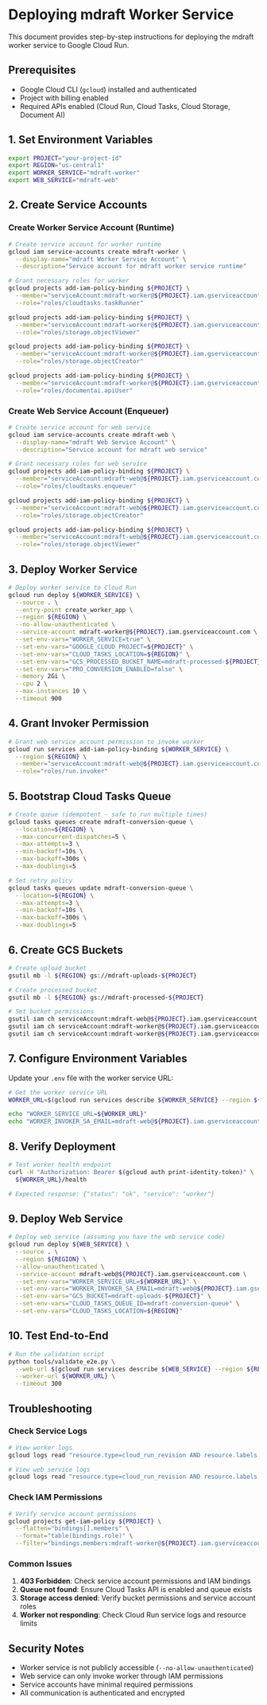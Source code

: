 # Deploying mdraft Worker Service

This document provides step-by-step instructions for deploying the mdraft worker service to Google Cloud Run.

## Prerequisites

- Google Cloud CLI (`gcloud`) installed and authenticated
- Project with billing enabled
- Required APIs enabled (Cloud Run, Cloud Tasks, Cloud Storage, Document AI)

## 1. Set Environment Variables

```bash
export PROJECT="your-project-id"
export REGION="us-central1"
export WORKER_SERVICE="mdraft-worker"
export WEB_SERVICE="mdraft-web"
```

## 2. Create Service Accounts

### Create Worker Service Account (Runtime)

```bash
# Create service account for worker runtime
gcloud iam service-accounts create mdraft-worker \
  --display-name="mdraft Worker Service Account" \
  --description="Service account for mdraft worker service runtime"

# Grant necessary roles for worker
gcloud projects add-iam-policy-binding ${PROJECT} \
  --member="serviceAccount:mdraft-worker@${PROJECT}.iam.gserviceaccount.com" \
  --role="roles/cloudtasks.taskRunner"

gcloud projects add-iam-policy-binding ${PROJECT} \
  --member="serviceAccount:mdraft-worker@${PROJECT}.iam.gserviceaccount.com" \
  --role="roles/storage.objectViewer"

gcloud projects add-iam-policy-binding ${PROJECT} \
  --member="serviceAccount:mdraft-worker@${PROJECT}.iam.gserviceaccount.com" \
  --role="roles/storage.objectCreator"

gcloud projects add-iam-policy-binding ${PROJECT} \
  --member="serviceAccount:mdraft-worker@${PROJECT}.iam.gserviceaccount.com" \
  --role="roles/documentai.apiUser"
```

### Create Web Service Account (Enqueuer)

```bash
# Create service account for web service
gcloud iam service-accounts create mdraft-web \
  --display-name="mdraft Web Service Account" \
  --description="Service account for mdraft web service"

# Grant necessary roles for web service
gcloud projects add-iam-policy-binding ${PROJECT} \
  --member="serviceAccount:mdraft-web@${PROJECT}.iam.gserviceaccount.com" \
  --role="roles/cloudtasks.enqueuer"

gcloud projects add-iam-policy-binding ${PROJECT} \
  --member="serviceAccount:mdraft-web@${PROJECT}.iam.gserviceaccount.com" \
  --role="roles/storage.objectCreator"

gcloud projects add-iam-policy-binding ${PROJECT} \
  --member="serviceAccount:mdraft-web@${PROJECT}.iam.gserviceaccount.com" \
  --role="roles/storage.objectViewer"
```

## 3. Deploy Worker Service

```bash
# Deploy worker service to Cloud Run
gcloud run deploy ${WORKER_SERVICE} \
  --source . \
  --entry-point create_worker_app \
  --region ${REGION} \
  --no-allow-unauthenticated \
  --service-account mdraft-worker@${PROJECT}.iam.gserviceaccount.com \
  --set-env-vars="WORKER_SERVICE=true" \
  --set-env-vars="GOOGLE_CLOUD_PROJECT=${PROJECT}" \
  --set-env-vars="CLOUD_TASKS_LOCATION=${REGION}" \
  --set-env-vars="GCS_PROCESSED_BUCKET_NAME=mdraft-processed-${PROJECT}" \
  --set-env-vars="PRO_CONVERSION_ENABLED=false" \
  --memory 2Gi \
  --cpu 2 \
  --max-instances 10 \
  --timeout 900
```

## 4. Grant Invoker Permission

```bash
# Grant web service account permission to invoke worker
gcloud run services add-iam-policy-binding ${WORKER_SERVICE} \
  --region ${REGION} \
  --member="serviceAccount:mdraft-web@${PROJECT}.iam.gserviceaccount.com" \
  --role="roles/run.invoker"
```

## 5. Bootstrap Cloud Tasks Queue

```bash
# Create queue (idempotent - safe to run multiple times)
gcloud tasks queues create mdraft-conversion-queue \
  --location=${REGION} \
  --max-concurrent-dispatches=5 \
  --max-attempts=3 \
  --min-backoff=10s \
  --max-backoff=300s \
  --max-doublings=5

# Set retry policy
gcloud tasks queues update mdraft-conversion-queue \
  --location=${REGION} \
  --max-attempts=3 \
  --min-backoff=10s \
  --max-backoff=300s \
  --max-doublings=5
```

## 6. Create GCS Buckets

```bash
# Create upload bucket
gsutil mb -l ${REGION} gs://mdraft-uploads-${PROJECT}

# Create processed bucket
gsutil mb -l ${REGION} gs://mdraft-processed-${PROJECT}

# Set bucket permissions
gsutil iam ch serviceAccount:mdraft-web@${PROJECT}.iam.gserviceaccount.com:objectCreator gs://mdraft-uploads-${PROJECT}
gsutil iam ch serviceAccount:mdraft-worker@${PROJECT}.iam.gserviceaccount.com:objectViewer gs://mdraft-uploads-${PROJECT}
gsutil iam ch serviceAccount:mdraft-worker@${PROJECT}.iam.gserviceaccount.com:objectCreator gs://mdraft-processed-${PROJECT}
```

## 7. Configure Environment Variables

Update your `.env` file with the worker service URL:

```bash
# Get the worker service URL
WORKER_URL=$(gcloud run services describe ${WORKER_SERVICE} --region ${REGION} --format="value(status.url)")

echo "WORKER_SERVICE_URL=${WORKER_URL}"
echo "WORKER_INVOKER_SA_EMAIL=mdraft-web@${PROJECT}.iam.gserviceaccount.com"
```

## 8. Verify Deployment

```bash
# Test worker health endpoint
curl -H "Authorization: Bearer $(gcloud auth print-identity-token)" \
  ${WORKER_URL}/health

# Expected response: {"status": "ok", "service": "worker"}
```

## 9. Deploy Web Service

```bash
# Deploy web service (assuming you have the web service code)
gcloud run deploy ${WEB_SERVICE} \
  --source . \
  --region ${REGION} \
  --allow-unauthenticated \
  --service-account mdraft-web@${PROJECT}.iam.gserviceaccount.com \
  --set-env-vars="WORKER_SERVICE_URL=${WORKER_URL}" \
  --set-env-vars="WORKER_INVOKER_SA_EMAIL=mdraft-web@${PROJECT}.iam.gserviceaccount.com" \
  --set-env-vars="GCS_BUCKET=mdraft-uploads-${PROJECT}" \
  --set-env-vars="CLOUD_TASKS_QUEUE_ID=mdraft-conversion-queue" \
  --set-env-vars="CLOUD_TASKS_LOCATION=${REGION}"
```

## 10. Test End-to-End

```bash
# Run the validation script
python tools/validate_e2e.py \
  --web-url $(gcloud run services describe ${WEB_SERVICE} --region ${REGION} --format="value(status.url)") \
  --worker-url ${WORKER_URL} \
  --timeout 300
```

## Troubleshooting

### Check Service Logs

```bash
# View worker logs
gcloud logs read "resource.type=cloud_run_revision AND resource.labels.service_name=${WORKER_SERVICE}" --limit=50

# View web service logs
gcloud logs read "resource.type=cloud_run_revision AND resource.labels.service_name=${WEB_SERVICE}" --limit=50
```

### Check IAM Permissions

```bash
# Verify service account permissions
gcloud projects get-iam-policy ${PROJECT} \
  --flatten="bindings[].members" \
  --format="table(bindings.role)" \
  --filter="bindings.members:mdraft-worker@${PROJECT}.iam.gserviceaccount.com"
```

### Common Issues

1. **403 Forbidden**: Check service account permissions and IAM bindings
2. **Queue not found**: Ensure Cloud Tasks API is enabled and queue exists
3. **Storage access denied**: Verify bucket permissions and service account roles
4. **Worker not responding**: Check Cloud Run service logs and resource limits

## Security Notes

- Worker service is not publicly accessible (`--no-allow-unauthenticated`)
- Web service can only invoke worker through IAM permissions
- Service accounts have minimal required permissions
- All communication is authenticated and encrypted
